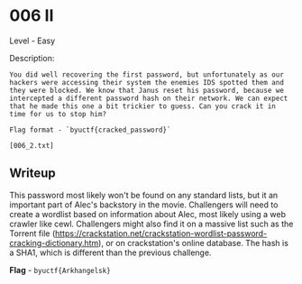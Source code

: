 # 006 II
Level - Easy

Description:
```
You did well recovering the first password, but unfortunately as our hackers were accessing their system the enemies IDS spotted them and they were blocked. We know that Janus reset his password, because we intercepted a different password hash on their network. We can expect that he made this one a bit trickier to guess. Can you crack it in time for us to stop him?

Flag format - `byuctf{cracked_password}`

[006_2.txt]
```

## Writeup
This password most likely won't be found on any standard lists, but it an important part of Alec's backstory in the movie. Challengers will need to create a wordlist based on information about Alec, most likely using a web crawler like cewl. Challengers might also find it on a massive list such as the Torrent file (https://crackstation.net/crackstation-wordlist-password-cracking-dictionary.htm), or on crackstation's online database. The hash is a SHA1, which is different than the previous challenge.

**Flag** - `byuctf{Arkhangelsk}`